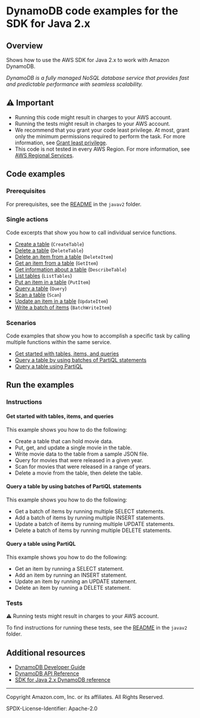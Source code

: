 <!--Generated by WRITEME on 2023-04-18 12:18:51.892468 (UTC)-->
# DynamoDB code examples for the SDK for Java 2.x

## Overview

Shows how to use the AWS SDK for Java 2.x to work with Amazon DynamoDB.

<!--custom.overview.start-->
<!--custom.overview.end-->

*DynamoDB is a fully managed NoSQL database service that provides fast and predictable performance with seamless scalability.*

## ⚠ Important

* Running this code might result in charges to your AWS account.
* Running the tests might result in charges to your AWS account.
* We recommend that you grant your code least privilege. At most, grant only the minimum permissions required to perform the task. For more information, see [Grant least privilege](https://docs.aws.amazon.com/IAM/latest/UserGuide/best-practices.html#grant-least-privilege).
* This code is not tested in every AWS Region. For more information, see [AWS Regional Services](https://aws.amazon.com/about-aws/global-infrastructure/regional-product-services).

<!--custom.important.start-->
<!--custom.important.end-->

## Code examples

### Prerequisites

For prerequisites, see the [README](../../README.md#Prerequisites) in the `javav2` folder.


<!--custom.prerequisites.start-->
<!--custom.prerequisites.end-->

### Single actions

Code excerpts that show you how to call individual service functions.

* [Create a table](src/main/java/com/example/dynamodb/CreateTable.java#L69) (`CreateTable`)
* [Delete a table](src/main/java/com/example/dynamodb/DeleteTable.java#L56) (`DeleteTable`)
* [Delete an item from a table](src/main/java/com/example/dynamodb/DeleteItem.java#L61) (`DeleteItem`)
* [Get an item from a table](src/main/java/com/example/dynamodb/Query.java#L73) (`GetItem`)
* [Get information about a table](src/main/java/com/example/dynamodb/DescribeTable.java#L58) (`DescribeTable`)
* [List tables](src/main/java/com/example/dynamodb/ListTables.java#L44) (`ListTables`)
* [Put an item in a table](src/main/java/com/example/dynamodb/PutItem.java#L80) (`PutItem`)
* [Query a table](src/main/java/com/example/dynamodb/Query.java#L73) (`Query`)
* [Scan a table](src/main/java/com/example/dynamodb/DynamoDBScanItems.java#L61) (`Scan`)
* [Update an item in a table](src/main/java/com/example/dynamodb/UpdateItem.java#L73) (`UpdateItem`)
* [Write a batch of items](src/main/java/com/example/dynamodb/enhanced/EnhancedBatchWriteItems.java#L64) (`BatchWriteItem`)

### Scenarios

Code examples that show you how to accomplish a specific task by calling multiple
functions within the same service.

* [Get started with tables, items, and queries](src/main/java/com/example/dynamodb/Scenario.java) 
* [Query a table by using batches of PartiQL statements](src/main/java/com/example/dynamodb/ScenarioPartiQLBatch.java) 
* [Query a table using PartiQL](src/main/java/com/example/dynamodb/ScenarioPartiQ.java) 

## Run the examples

### Instructions


<!--custom.instructions.start-->
<!--custom.instructions.end-->



#### Get started with tables, items, and queries

This example shows you how to do the following:

* Create a table that can hold movie data.
* Put, get, and update a single movie in the table.
* Write movie data to the table from a sample JSON file.
* Query for movies that were released in a given year.
* Scan for movies that were released in a range of years.
* Delete a movie from the table, then delete the table.

<!--custom.scenario_prereqs.dynamodb_Scenario_GettingStartedMovies.start-->
<!--custom.scenario_prereqs.dynamodb_Scenario_GettingStartedMovies.end-->

<!--custom.scenarios.dynamodb_Scenario_GettingStartedMovies.start-->
<!--custom.scenarios.dynamodb_Scenario_GettingStartedMovies.end-->

#### Query a table by using batches of PartiQL statements

This example shows you how to do the following:

* Get a batch of items by running multiple SELECT statements.
* Add a batch of items by running multiple INSERT statements.
* Update a batch of items by running multiple UPDATE statements.
* Delete a batch of items by running multiple DELETE statements.

<!--custom.scenario_prereqs.dynamodb_Scenario_PartiQLBatch.start-->
<!--custom.scenario_prereqs.dynamodb_Scenario_PartiQLBatch.end-->

<!--custom.scenarios.dynamodb_Scenario_PartiQLBatch.start-->
<!--custom.scenarios.dynamodb_Scenario_PartiQLBatch.end-->

#### Query a table using PartiQL

This example shows you how to do the following:

* Get an item by running a SELECT statement.
* Add an item by running an INSERT statement.
* Update an item by running an UPDATE statement.
* Delete an item by running a DELETE statement.

<!--custom.scenario_prereqs.dynamodb_Scenario_PartiQLSingle.start-->
<!--custom.scenario_prereqs.dynamodb_Scenario_PartiQLSingle.end-->

<!--custom.scenarios.dynamodb_Scenario_PartiQLSingle.start-->
<!--custom.scenarios.dynamodb_Scenario_PartiQLSingle.end-->

### Tests

⚠ Running tests might result in charges to your AWS account.


To find instructions for running these tests, see the [README](../../README.md#Tests)
in the `javav2` folder.



<!--custom.tests.start-->
<!--custom.tests.end-->

## Additional resources

* [DynamoDB Developer Guide](https://docs.aws.amazon.com/amazondynamodb/latest/developerguide/Introduction.html)
* [DynamoDB API Reference](https://docs.aws.amazon.com/amazondynamodb/latest/APIReference/Welcome.html)
* [SDK for Java 2.x DynamoDB reference](https://sdk.amazonaws.com/java/api/latest/software/amazon/awssdk/services/dynamodb/package-summary.html)

<!--custom.resources.start-->
<!--custom.resources.end-->

---

Copyright Amazon.com, Inc. or its affiliates. All Rights Reserved.

SPDX-License-Identifier: Apache-2.0